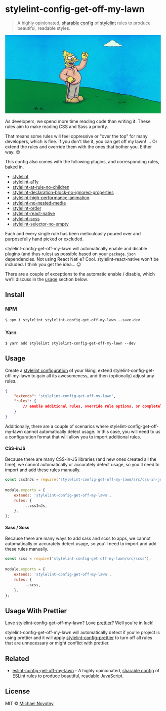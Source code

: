 # stylelint-config-get-off-my-lawn

> A highly opinionated, [sharable config](https://github.com/stylelint/stylelint/blob/master/docs/user-guide/configuration.md#extends) of [stylelint](http://stylelint.io) rules to produce beautiful, readable styles.

![stylelint-config-get-off-my-lawn](.github/logo.jpg)

As developers, we spend more time reading code than writing it. These rules aim to make reading CSS and Sass a priority.

That means some rules will feel oppressive or "over the top" for many developers, which is fine. If you don't like it, you can get off my lawn! ... Or extend the rules and override them with the ones that bother you. Either way. 😊

This config also comes with the following plugins, and corresponding rules, baked in.

-   [stylelint](https://www.npmjs.com/package/stylelint)
-   [stylelint-a11y](https://www.npmjs.com/package/stylelint-a11y)
-   [stylelint-at-rule-no-children](https://www.npmjs.com/package/stylelint-at-rule-no-children)
-   [stylelint-declaration-block-no-ignored-properties](https://www.npmjs.com/package/stylelint-declaration-block-no-ignored-properties)
-   [stylelint-high-performance-animation](https://www.npmjs.com/package/stylelint-high-performance-animation)
-   [stylelint-no-nested-media](https://www.npmjs.com/package/stylelint-no-nested-media)
-   [stylelint-order](https://www.npmjs.com/package/stylelint-order)
-   [stylelint-react-native](https://www.npmjs.com/package/stylelint-react-native)
-   [stylelint-scss](https://www.npmjs.com/package/stylelint-scss)
-   [stylelint-selector-no-empty](https://www.npmjs.com/package/stylelint-selector-no-empty)

Each and every single rule has been meticulously poured over and purposefully hand picked or excluded.

stylelint-config-get-off-my-lawn will automatically enable and disable plugins (and thus rules) as possible based on your `package.json` dependencies. Not using React Nati e? Cool. stylelint-react-native won't be included. I think you get the idea... 😉

There are a couple of exceptions to the automatic enable / disable, which we'll discuss in the [usage](#usage) section below.

## Install

### NPM

```
$ npm i stylelint stylelint-config-get-off-my-lawn --save-dev
```

### Yarn

```
$ yarn add stylelint stylelint-config-get-off-my-lawn --dev
```

## Usage

Create a [stylelint configuration](https://stylelint.io/user-guide/configure) of your liking, extend stylelint-config-get-off-my-lawn to gain all its awesomeness, and then (optionally) adjust any rules.

```json
{
    "extends": "stylelint-config-get-off-my-lawn",
    "rules": {
        // enable additional rules, override rule options, or completely disable a rule
    }
}
```

Additionally, there are a couple of scenarios where stylelint-config-get-off-my-lawn cannot automatically detect usage. In this case, you will need to us a configuration format that will allow you to import additional rules.

#### CSS-inJS

Because there are many CSS-in-JS libraries (and new ones created all the time), we cannot automatically or accurately detect usage, so you'll need to import and add these rules manually.

```js
const cssInJs = require('stylelint-config-get-off-my-lawn/src/css-in-js');

module.exports = {
    extends: 'stylelint-config-get-off-my-lawn',
    rules: {
        ...cssInJs,
    },
};
```

#### Sass / Scss

Because there are many ways to add sass and scss to apps, we cannot automatically or accurately detect usage, so you'll need to import and add these rules manually.

```js
const scss = require('stylelint-config-get-off-my-lawn/src/scss');

module.exports = {
    extends: 'stylelint-config-get-off-my-lawn',
    rules: {
        ...scss,
    },
};
```

## Usage With Prettier

Love stylelint-config-get-off-my-lawn? Love [prettier](https://prettier.io/)? Well you're in luck!

stylelint-config-get-off-my-lawn will automatically detect if you're project is using prettier and it will apply [stylelint-config-prettier](https://www.npmjs.com/package/stylelint-config-prettier) to turn off all rules that are unnecessary or might conflict with prettier.

## Related

-   [eslint-config-get-off-my-lawn](https://www.npmjs.com/package/eslint-config-get-off-my-lawn) - A highly opinionated, [sharable config](http://eslint.org/docs/developer-guide/shareable-configs.html) of [ESLint](http://eslint.org) rules to produce beautiful, readable JavaScript.

## License

MIT © [Michael Novotny](http://manovotny.com)
